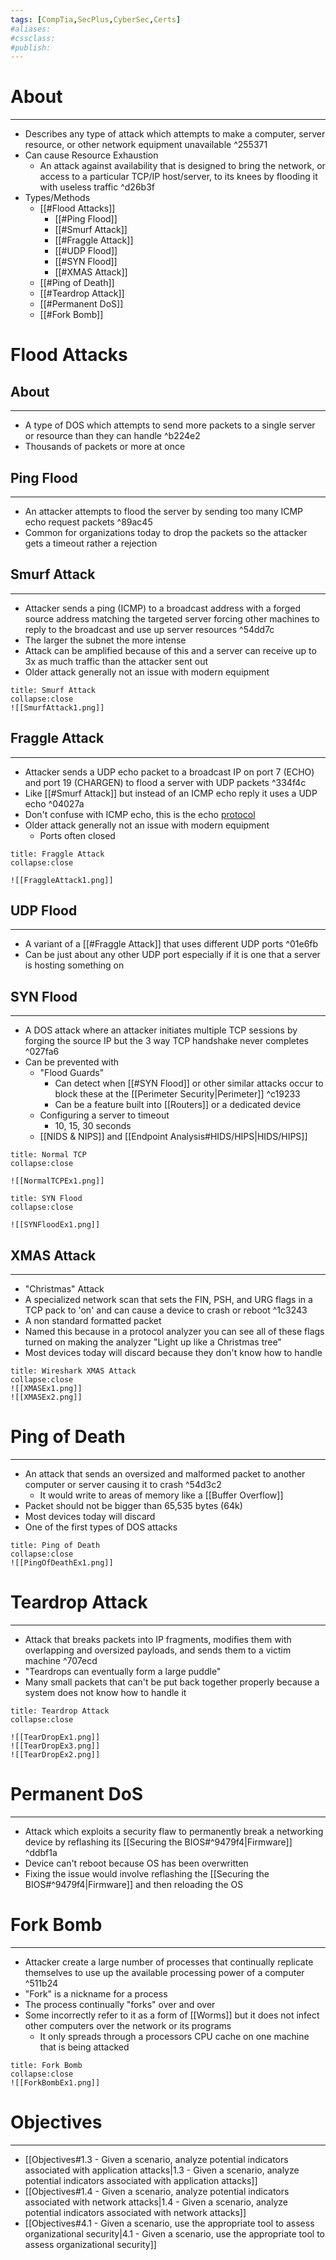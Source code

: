 ```yaml
---
tags: [CompTia,SecPlus,CyberSec,Certs]
#aliases:
#cssclass:
#publish:
---
```


# About
---
- Describes any type of attack which attempts to make a computer, server resource, or other network equipment unavailable ^255371
- Can cause Resource Exhaustion
	- An attack against availability that is designed to bring the network, or access to a particular TCP/IP host/server, to its knees by flooding it with useless traffic ^d26b3f
- Types/Methods
	- [[#Flood Attacks]]
		- [[#Ping Flood]]
		- [[#Smurf Attack]]
		- [[#Fraggle Attack]]
		- [[#UDP Flood]]
		- [[#SYN Flood]]
		- [[#XMAS Attack]]
	- [[#Ping of Death]]
	- [[#Teardrop Attack]]
	- [[#Permanent DoS]]
	- [[#Fork Bomb]]

# Flood Attacks

## About
---
- A type of DOS which attempts to send more packets to a single server or resource than they can handle ^b224e2
- Thousands of packets or more at once

## Ping Flood
---
- An attacker attempts to flood the server by sending too many ICMP echo request packets ^89ac45
- Common for organizations today to drop the packets so the attacker gets a timeout rather a rejection 

## Smurf Attack
---
- Attacker sends a ping (ICMP) to a broadcast address with a forged source address matching the targeted server forcing other machines to reply to the broadcast and use up server resources ^54dd7c
- The larger the subnet the more intense
- Attack can be amplified because of this and a server can receive up to 3x as much traffic than the attacker sent out
- Older attack generally not an issue with modern equipment

```ad-example
title: Smurf Attack
collapse:close
![[SmurfAttack1.png]]
```

## Fraggle Attack
---
- Attacker sends a UDP echo packet to a broadcast IP on port 7 (ECHO) and port 19 (CHARGEN) to flood a server with UDP packets ^334f4c
- Like [[#Smurf Attack]] but instead of an ICMP echo reply it uses a UDP echo ^04027a
- Don't confuse with ICMP echo, this is the echo <u>protocol</u>
- Older attack generally not an issue with modern equipment
	- Ports often closed

```ad-example
title: Fraggle Attack
collapse:close

![[FraggleAttack1.png]]
```

## UDP Flood
---
- A variant of a [[#Fraggle Attack]] that uses different UDP ports ^01e6fb
- Can be just about any other UDP port especially if it is one that a server is hosting something on

## SYN Flood
---
- A DOS attack where an attacker initiates multiple TCP sessions by forging the source IP but the 3 way TCP handshake never completes ^027fa6
- Can be prevented with
	- "Flood Guards"
		- Can detect when [[#SYN Flood]] or other similar attacks occur to block these at the [[Perimeter Security|Perimeter]] ^c19233
		- Can be a feature built into [[Routers]] or a dedicated device
	- Configuring a server to timeout
		- 10, 15, 30 seconds
	- [[NIDS & NIPS]] and [[Endpoint Analysis#HIDS/HIPS|HIDS/HIPS]]

```ad-example
title: Normal TCP
collapse:close

![[NormalTCPEx1.png]]
```

```ad-example
title: SYN Flood
collapse:close

![[SYNFloodEx1.png]]
```

## XMAS Attack
---
- "Christmas" Attack
- A specialized network scan that sets the FIN, PSH, and URG flags in a TCP pack to 'on' and can cause a device to crash or reboot ^1c3243
- A non standard formatted packet
- Named this because in a protocol analyzer you can see all of these flags turned on making the analyzer "Light up like a Christmas tree"
- Most devices today will discard because they don't know how to handle

```ad-example
title: Wireshark XMAS Attack
collapse:close
![[XMASEx1.png]]
![[XMASEx2.png]]
```

# Ping of Death
---
- An attack that sends an oversized and malformed packet to another computer or server causing it to crash ^54d3c2
	- It would write to areas of memory like a [[Buffer Overflow]]
- Packet should not be bigger than 65,535 bytes (64k)
- Most devices today will discard
- One of the first types of DOS attacks

```ad-example
title: Ping of Death
collapse:close
![[PingOfDeathEx1.png]]
```

# Teardrop Attack
---
- Attack that breaks packets into IP fragments, modifies them with overlapping and oversized payloads, and sends them to a victim machine ^707ecd
- "Teardrops can eventually form a large puddle"
- Many small packets that can't be put back together properly because a system does not know how to handle it

```ad-example
title: Teardrop Attack
collapse:close

![[TearDropEx1.png]]
![[TearDropEx3.png]]
![[TearDropEx2.png]]
```

# Permanent DoS
---
- Attack which exploits a security flaw to permanently break a networking device by reflashing its [[Securing the BIOS#^9479f4|Firmware]] ^ddbf1a
- Device can't reboot because OS has been overwritten
- Fixing the issue would involve reflashing the [[Securing the BIOS#^9479f4|Firmware]] and then reloading the OS

# Fork Bomb
---
- Attacker create a large number of processes that continually replicate themselves to use up the available processing power of a computer  ^511b24
- "Fork" is a nickname for a process
- The process continually "forks" over and over
- Some incorrectly refer to it as a form of [[Worms]] but it does not infect other computers over the network or its programs
	- It only spreads through a processors CPU cache on one machine that is being attacked

```ad-example
title: Fork Bomb
collapse:close
![[ForkBombEx1.png]]
```

# Objectives
---
- [[Objectives#1.3 - Given a scenario, analyze potential indicators associated with application attacks|1.3 - Given a scenario, analyze potential indicators associated with application attacks]]
- [[Objectives#1.4 - Given a scenario, analyze potential indicators associated with network attacks|1.4 - Given a scenario, analyze potential indicators associated with network attacks]]
- [[Objectives#4.1 - Given a scenario, use the appropriate tool to assess organizational security|4.1 - Given a scenario, use the appropriate tool to assess organizational security]]